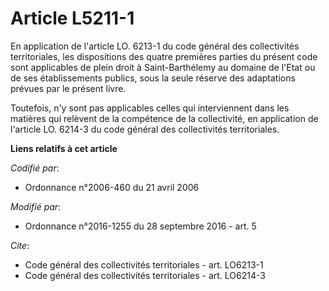 # Article L5211-1

En application de l'article LO. 6213-1 du code général des collectivités territoriales, les dispositions des quatre premières
parties du présent code sont applicables de plein droit à Saint-Barthélemy au domaine de l'Etat ou de ses établissements
publics, sous la seule réserve des adaptations prévues par le présent livre. 

Toutefois, n'y sont pas applicables celles qui interviennent dans les matières qui relèvent de la compétence de la
collectivité, en application de l'article LO. 6214-3 du code général des collectivités territoriales.

**Liens relatifs à cet article**

_Codifié par_:

  - Ordonnance n°2006-460 du 21 avril 2006

_Modifié par_:

  - Ordonnance n°2016-1255 du 28 septembre 2016 - art. 5

_Cite_:

  - Code général des collectivités territoriales - art. LO6213-1
  - Code général des collectivités territoriales - art. LO6214-3
